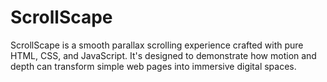 # ScrollScape
ScrollScape is a smooth parallax scrolling experience crafted with pure HTML, CSS, and JavaScript. It's designed to demonstrate how motion and depth can transform simple web pages into immersive digital spaces.
